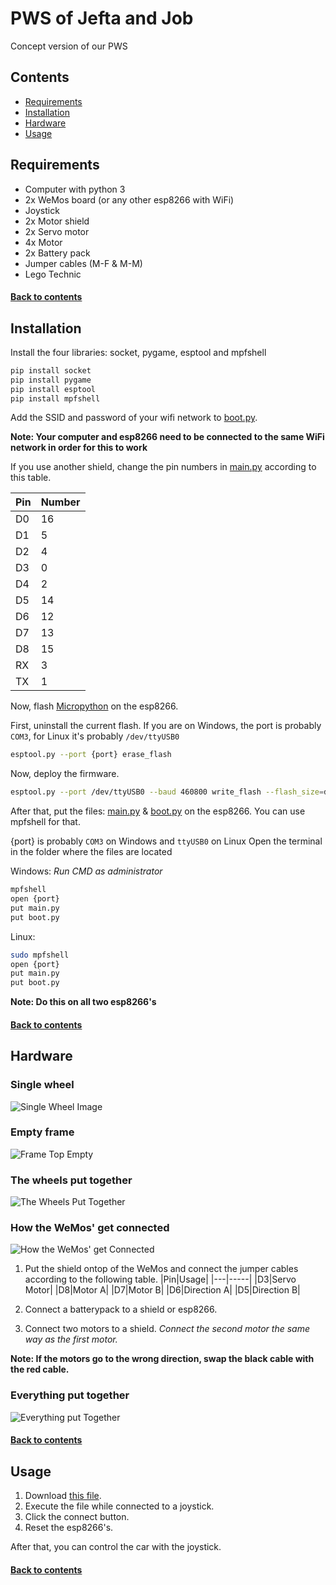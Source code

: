 # PWS of Jefta and Job
Concept version of our PWS

## Contents


- [Requirements](#requirements)
- [Installation](#installation)
- [Hardware](#hardware)
- [Usage](#usage)



## Requirements
- Computer with python 3
- 2x WeMos board (or any other esp8266 with WiFi)
- Joystick
- 2x Motor shield
- 2x Servo motor
- 4x Motor
- 2x Battery pack 
- Jumper cables (M-F & M-M)
- Lego Technic

#### [Back to contents](#contents)


## Installation
Install the four libraries: socket, pygame, esptool and mpfshell

```bash
pip install socket
pip install pygame
pip install esptool
pip install mpfshell
```

Add the SSID and password of your wifi network to [boot.py](WeMos_Files/boot.py). 

**Note: Your computer and esp8266 need to be connected to the same WiFi network in order for this to work**

If you use another shield, change the pin numbers in [main.py](WeMos_Files/main.py) according to this table.

|Pin|Number|
|---|------|
|D0|16|
|D1|5|
|D2|4|
|D3|0|
|D4|2|
|D5|14|
|D6|12|
|D7|13|
|D8|15|
|RX|3|
|TX|1|



Now, flash [Micropython](WeMos_Flies/esp8266-20210902-v1.17.bin) on the esp8266.

First, uninstall the current flash.
If you are on Windows, the port is probably `COM3`, for Linux it's probably `/dev/ttyUSB0`
```bash
esptool.py --port {port} erase_flash
```
Now, deploy the firmware.
```bash
esptool.py --port /dev/ttyUSB0 --baud 460800 write_flash --flash_size=detect 0 esp8266-20210902-v1.17.bin
```

After that, put the files: [main.py](WeMos_Files/main.py) & [boot.py](WeMos_Files/boot.py) on the esp8266.
You can use mpfshell for that.

{port} is probably `COM3` on Windows and `ttyUSB0` on Linux
Open the terminal in the folder where the files are located

Windows:
_Run CMD as administrator_
```bash
mpfshell
open {port}
put main.py
put boot.py
```

Linux:
```bash
sudo mpfshell
open {port}
put main.py
put boot.py
```

**Note: Do this on all two esp8266's**

#### [Back to contents](#contents)



## Hardware
### Single wheel
![Single Wheel Image](Images/Single_Wheel.jpeg)

### Empty frame
![Frame Top Empty](Images/Top_of_Car_Empty.jpeg)

### The wheels put together
![The Wheels Put Together](Images/Front_of_Car.jpeg)

### How the WeMos' get connected
![How the WeMos' get Connected](Images/WeMos_Focussed.jpeg)

1. Put the shield ontop of the WeMos and connect the jumper cables according to the following table.
|Pin|Usage|
|---|-----|
|D3|Servo Motor|
|D8|Motor A|
|D7|Motor B|
|D6|Direction A|
|D5|Direction B|


2. Connect a batterypack to a shield or esp8266.
3. Connect two motors to a shield. _Connect the second motor the same way as the first motor._

**Note: If the motors go to the wrong direction, swap the black cable with the red cable.**



### Everything put together
![Everything put Together](Images/Top_of_Car.jpeg)

#### [Back to contents](#contents)


## Usage

1. Download [this file](Computer_Files/ComputerMainV3.py).
2. Execute the file while connected to a joystick.
3. Click the connect button.
4. Reset the esp8266's.

After that, you can control the car with the joystick.

#### [Back to contents](#contents)


